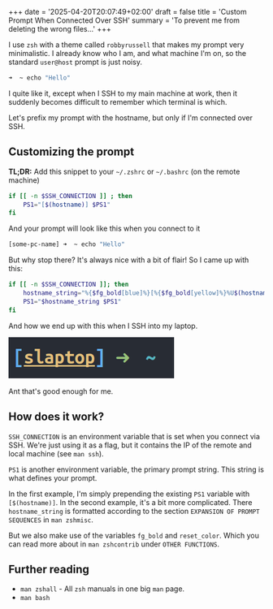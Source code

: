 +++
date = '2025-04-20T20:07:49+02:00'
draft = false
title = 'Custom Prompt When Connected Over SSH'
summary = 'To prevent me from deleting the wrong files...'
+++

I use `zsh` with a theme called `robbyrussell` that makes my prompt very minimalistic. I already
know who I am, and what machine I'm on, so the standard `user@host` prompt is just noisy.

```bash
➜  ~ echo "Hello"
```

I quite like it, except when I SSH to my main machine at work, then it suddenly becomes difficult
to remember which terminal is which.

Let's prefix my prompt with the hostname, but only if I'm connected over SSH.

## Customizing the prompt

**TL;DR:** Add this snippet to your `~/.zshrc` or `~/.bashrc` (on the remote machine)

```bash
if [[ -n $SSH_CONNECTION ]] ; then
    PS1="[$(hostname)] $PS1"
fi
```

And your prompt will look like this when you connect to it

```bash
[some-pc-name] ➜  ~ echo "Hello"
```

But why stop there? It's always nice with a bit of flair! So I came up with this:

```bash
if [[ -n $SSH_CONNECTION ]]; then
    hostname_string="%{$fg_bold[blue]%}[%{$fg_bold[yellow]%}%U$(hostname)%u%{$fg_bold[blue]%}]%{$reset_color%}"
    PS1="$hostname_string $PS1"
fi
```

And how we end up with this when I SSH into my laptop.

![alt text](img.png)

Ant that's good enough for me.

## How does it work?

`SSH_CONNECTION` is an environment variable that is set when you connect via SSH. We're just using
it as a flag, but it contains the IP of the remote and local machine (see `man ssh`).

`PS1` is another environment variable, the primary prompt string. This string is what defines your
prompt.

In the first example, I'm simply prepending the existing `PS1` variable with `[$(hostname)]`. In
the second example, it's a bit more complicated. There `hostname_string` is formatted according to
the section `EXPANSION OF PROMPT SEQUENCES` in `man zshmisc`.

But we also make use of the variables `fg_bold` and `reset_color`. Which you can read more about
in `man zshcontrib` under `OTHER FUNCTIONS`.

## Further reading

* `man zshall` - All `zsh` manuals in one big `man` page.
* `man bash`

